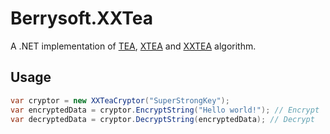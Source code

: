 # Berrysoft.XXTea
A .NET implementation of [TEA](https://en.wikipedia.org/wiki/Tiny_Encryption_Algorithm), [XTEA](https://en.wikipedia.org/wiki/XTEA) and [XXTEA](https://en.wikipedia.org/wiki/XXTEA) algorithm.

## Usage
``` csharp
var cryptor = new XXTeaCryptor("SuperStrongKey");
var encryptedData = cryptor.EncryptString("Hello world!"); // Encrypt
var decryptedData = cryptor.DecryptString(encryptedData); // Decrypt
```
